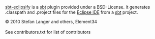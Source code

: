 [sbt-eclipsify][1] is a [sbt][2] plugin provided under a BSD-License. It generates .classpath and .project files for the [Eclipse IDE][3] from a [sbt][2] project.

&copy; 2010 Stefan Langer and others, Element34<br />	       
See contributors.txt for list of contributors

[1]: http://github.com/musk/SbtEclipsify
[2]: http://code.google.com/p/simple-build-tool
[3]: http://www.eclipse.org

